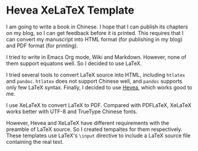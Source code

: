 # Hevea XeLaTeX Template

I am going to write a book in Chinese.  I hope that I can publish its
chapters on my blog, so I can get feedback before it is printed.  This
requires that I can convert my manuscript into HTML format (for
publishing in my blog) and PDF format (for printing).

I tried to write in Emacs Org mode, Wiki and Markdown.  However, none
of them support equatons well.  So I decided to use LaTeX.

I tried several tools to convert LaTeX source into HTML, including
`htlatex` and `pandoc`.  `htlatex` does not support Chinese well, and
`pandoc` supports only few LaTeX syntax.  Finally, I decided to use
[Hevea](http://hevea.inria.fr/), which works good to me.

I use XeLaTeX to convert LaTeX to PDF.  Compared with PDFLaTeX,
XeLaTeX works better with UTF-8 and TrueType Chinese fonts.

However, Hevea and XeLaTeX have different requirements with the
preamble of LaTeX source.  So I created tempaltes for them
respectively.  These templates use LaTeX's `\input` directive to
include a LaTeX source file containing the real text.
